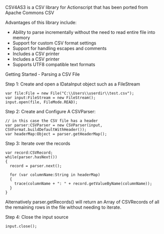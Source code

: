 CSV4AS3 is a CSV library for Actionscript that has been ported from Apache Commons CSV

Advantages of this library include:
* Ability to parse incrementally without the need to read entire file into memory
* Support for custom CSV format settings
* Support for handling escapes and comments
* Includes a CSV printer
* Includes a CSV printer
* Supports UTF8 compatible text formats

Getting Started - Parsing a CSV File

Step 1: Create and open a IDataInput object such as a FileStream

    var file:File = new File("C:\\Users\\userdir\\test.csv");
    var input:FileStream = new FileStream();
    input.open(file, FileMode.READ);


Step 2: Create and Configure A CSVParser:

    // in this case the CSV file has a header
    var parser:CSVParser = new CSVParser(input, CSVFormat.buildDefaultWithHeader());
    var headerMap:Object = parser.getHeaderMap(); 

Step 3: Iterate over the records

    var record:CSVRecord;
    while(parser.hasNext())
    {
      record = parser.next();
 
      for (var columnName:String in headerMap)
      {
        trace(columnName + ": " + record.getValueByName(columnName));
      }
    }


Alternatively parser.getRecords() will return an Array of CSVRecords of all the remaining rows in the file without needing to iterate.

Step 4: Close the input source

    input.close();
